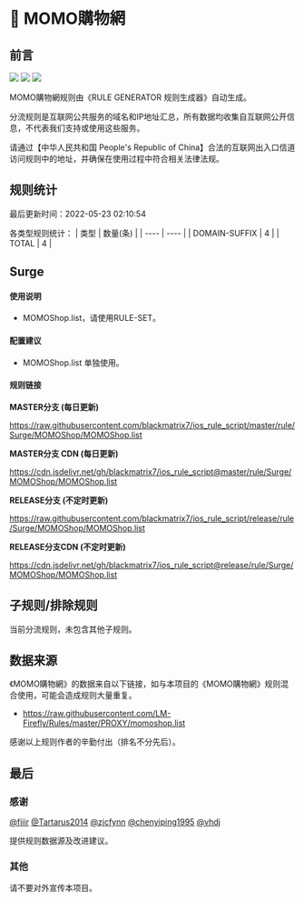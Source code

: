 # 🧸 MOMO購物網

## 前言

![](https://shields.io/badge/-移除重复规则-ff69b4) ![](https://shields.io/badge/-DOMAIN与DOMAIN--SUFFIX合并-green) ![](https://shields.io/badge/-IP--CIDR(6)合并-blueviolet) 

MOMO購物網规则由《RULE GENERATOR 规则生成器》自动生成。

分流规则是互联网公共服务的域名和IP地址汇总，所有数据均收集自互联网公开信息，不代表我们支持或使用这些服务。

请通过【中华人民共和国 People's Republic of China】合法的互联网出入口信道访问规则中的地址，并确保在使用过程中符合相关法律法规。

## 规则统计

最后更新时间：2022-05-23 02:10:54

各类型规则统计：
| 类型 | 数量(条)  | 
| ---- | ----  |
| DOMAIN-SUFFIX | 4  | 
| TOTAL | 4  | 


## Surge 

#### 使用说明
- MOMOShop.list，请使用RULE-SET。

#### 配置建议
- MOMOShop.list 单独使用。

#### 规则链接
**MASTER分支 (每日更新)**

https://raw.githubusercontent.com/blackmatrix7/ios_rule_script/master/rule/Surge/MOMOShop/MOMOShop.list

**MASTER分支 CDN (每日更新)**

https://cdn.jsdelivr.net/gh/blackmatrix7/ios_rule_script@master/rule/Surge/MOMOShop/MOMOShop.list

**RELEASE分支 (不定时更新)**

https://raw.githubusercontent.com/blackmatrix7/ios_rule_script/release/rule/Surge/MOMOShop/MOMOShop.list

**RELEASE分支CDN (不定时更新)**

https://cdn.jsdelivr.net/gh/blackmatrix7/ios_rule_script@release/rule/Surge/MOMOShop/MOMOShop.list

## 子规则/排除规则


当前分流规则，未包含其他子规则。

## 数据来源

《MOMO購物網》的数据来自以下链接，如与本项目的《MOMO購物網》规则混合使用，可能会造成规则大量重复。

- https://raw.githubusercontent.com/LM-Firefly/Rules/master/PROXY/momoshop.list


感谢以上规则作者的辛勤付出（排名不分先后）。

## 最后

### 感谢

[@fiiir](https://github.com/fiiir) [@Tartarus2014](https://github.com/Tartarus2014) [@zjcfynn](https://github.com/zjcfynn) [@chenyiping1995](https://github.com/chenyiping1995) [@vhdj](https://github.com/vhdj)

提供规则数据源及改进建议。

### 其他

请不要对外宣传本项目。